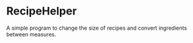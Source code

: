 # RecipeHelper
A simple program to change the size of recipes and convert ingredients between measures.
